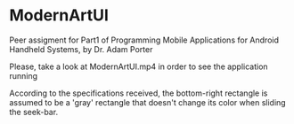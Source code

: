 # ModernArtUI
Peer assigment for Part1 of Programming Mobile Applications for Android Handheld Systems, by Dr. Adam Porter

Please, take a look at ModernArtUI.mp4 in order to see the application running

According to the specifications received, the bottom-right rectangle is assumed to be a 'gray' rectangle that doesn't change its color when sliding the seek-bar.
